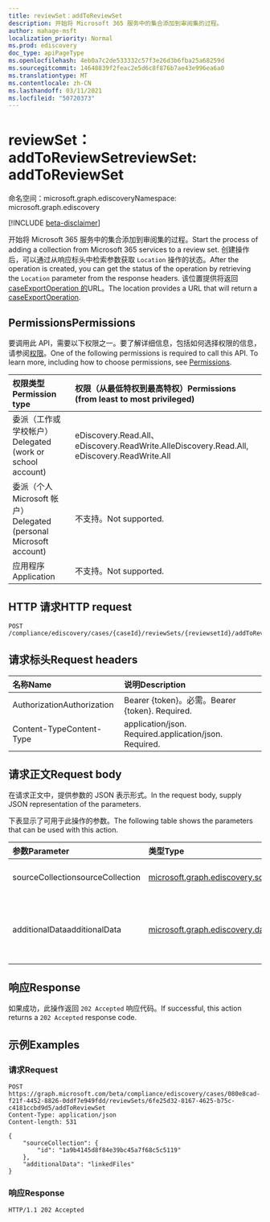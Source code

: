 ```yaml
---
title: reviewSet：addToReviewSet
description: 开始将 Microsoft 365 服务中的集合添加到审阅集的过程。
author: mahage-msft
localization_priority: Normal
ms.prod: ediscovery
doc_type: apiPageType
ms.openlocfilehash: 4eb0a7c2de533332c57f3e26d3b6fba25a68259d
ms.sourcegitcommit: 14648839f2feac2e5d6c8f876b7ae43e996ea6a0
ms.translationtype: MT
ms.contentlocale: zh-CN
ms.lasthandoff: 03/11/2021
ms.locfileid: "50720373"
---
```

# <a name="reviewset-addtoreviewset"></a><span data-ttu-id="1aa25-103">reviewSet：addToReviewSet</span><span class="sxs-lookup"><span data-stu-id="1aa25-103">reviewSet: addToReviewSet</span></span>

<span data-ttu-id="1aa25-104">命名空间：microsoft.graph.ediscovery</span><span class="sxs-lookup"><span data-stu-id="1aa25-104">Namespace: microsoft.graph.ediscovery</span></span>

[!INCLUDE [beta-disclaimer](../../includes/beta-disclaimer.md)]

<span data-ttu-id="1aa25-105">开始将 Microsoft 365 服务中的集合添加到审阅集的过程。</span><span class="sxs-lookup"><span data-stu-id="1aa25-105">Start the process of adding a collection from Microsoft 365 services to a review set.</span></span> <span data-ttu-id="1aa25-106">创建操作后，可以通过从响应标头中检索参数获取 `Location` 操作的状态。</span><span class="sxs-lookup"><span data-stu-id="1aa25-106">After the operation is created, you can get the status of the operation by retrieving the `Location` parameter from the response headers.</span></span> <span data-ttu-id="1aa25-107">该位置提供将返回 [caseExportOperation 的](../resources/ediscovery-caseexportoperation.md)URL。</span><span class="sxs-lookup"><span data-stu-id="1aa25-107">The location provides a URL that will return a [caseExportOperation](../resources/ediscovery-caseexportoperation.md).</span></span>

## <a name="permissions"></a><span data-ttu-id="1aa25-108">Permissions</span><span class="sxs-lookup"><span data-stu-id="1aa25-108">Permissions</span></span>

<span data-ttu-id="1aa25-p102">要调用此 API，需要以下权限之一。要了解详细信息，包括如何选择权限的信息，请参阅[权限](/graph/permissions-reference)。</span><span class="sxs-lookup"><span data-stu-id="1aa25-p102">One of the following permissions is required to call this API. To learn more, including how to choose permissions, see [Permissions](/graph/permissions-reference).</span></span>

|<span data-ttu-id="1aa25-111">权限类型</span><span class="sxs-lookup"><span data-stu-id="1aa25-111">Permission type</span></span>|<span data-ttu-id="1aa25-112">权限（从最低特权到最高特权）</span><span class="sxs-lookup"><span data-stu-id="1aa25-112">Permissions (from least to most privileged)</span></span>|
|:---|:---|
|<span data-ttu-id="1aa25-113">委派（工作或学校帐户）</span><span class="sxs-lookup"><span data-stu-id="1aa25-113">Delegated (work or school account)</span></span>|<span data-ttu-id="1aa25-114">eDiscovery.Read.All、eDiscovery.ReadWrite.All</span><span class="sxs-lookup"><span data-stu-id="1aa25-114">eDiscovery.Read.All, eDiscovery.ReadWrite.All</span></span>|
|<span data-ttu-id="1aa25-115">委派（个人 Microsoft 帐户）</span><span class="sxs-lookup"><span data-stu-id="1aa25-115">Delegated (personal Microsoft account)</span></span>|<span data-ttu-id="1aa25-116">不支持。</span><span class="sxs-lookup"><span data-stu-id="1aa25-116">Not supported.</span></span>|
|<span data-ttu-id="1aa25-117">应用程序</span><span class="sxs-lookup"><span data-stu-id="1aa25-117">Application</span></span>|<span data-ttu-id="1aa25-118">不支持。</span><span class="sxs-lookup"><span data-stu-id="1aa25-118">Not supported.</span></span>|

## <a name="http-request"></a><span data-ttu-id="1aa25-119">HTTP 请求</span><span class="sxs-lookup"><span data-stu-id="1aa25-119">HTTP request</span></span>

<!-- {
  "blockType": "ignored"
}
-->

``` http
POST /compliance/ediscovery/cases/{caseId}/reviewSets/{reviewsetId}/addToReviewSet
```

## <a name="request-headers"></a><span data-ttu-id="1aa25-120">请求标头</span><span class="sxs-lookup"><span data-stu-id="1aa25-120">Request headers</span></span>

|<span data-ttu-id="1aa25-121">名称</span><span class="sxs-lookup"><span data-stu-id="1aa25-121">Name</span></span>|<span data-ttu-id="1aa25-122">说明</span><span class="sxs-lookup"><span data-stu-id="1aa25-122">Description</span></span>|
|:---|:---|
|<span data-ttu-id="1aa25-123">Authorization</span><span class="sxs-lookup"><span data-stu-id="1aa25-123">Authorization</span></span>|<span data-ttu-id="1aa25-p103">Bearer {token}。必需。</span><span class="sxs-lookup"><span data-stu-id="1aa25-p103">Bearer {token}. Required.</span></span>|
|<span data-ttu-id="1aa25-126">Content-Type</span><span class="sxs-lookup"><span data-stu-id="1aa25-126">Content-Type</span></span>|<span data-ttu-id="1aa25-p104">application/json. Required.</span><span class="sxs-lookup"><span data-stu-id="1aa25-p104">application/json. Required.</span></span>|

## <a name="request-body"></a><span data-ttu-id="1aa25-129">请求正文</span><span class="sxs-lookup"><span data-stu-id="1aa25-129">Request body</span></span>

<span data-ttu-id="1aa25-130">在请求正文中，提供参数的 JSON 表示形式。</span><span class="sxs-lookup"><span data-stu-id="1aa25-130">In the request body, supply JSON representation of the parameters.</span></span>

<span data-ttu-id="1aa25-131">下表显示了可用于此操作的参数。</span><span class="sxs-lookup"><span data-stu-id="1aa25-131">The following table shows the parameters that can be used with this action.</span></span>

|<span data-ttu-id="1aa25-132">参数</span><span class="sxs-lookup"><span data-stu-id="1aa25-132">Parameter</span></span>|<span data-ttu-id="1aa25-133">类型</span><span class="sxs-lookup"><span data-stu-id="1aa25-133">Type</span></span>|<span data-ttu-id="1aa25-134">说明</span><span class="sxs-lookup"><span data-stu-id="1aa25-134">Description</span></span>|
|:---|:---|:---|
|<span data-ttu-id="1aa25-135">sourceCollection</span><span class="sxs-lookup"><span data-stu-id="1aa25-135">sourceCollection</span></span>|[<span data-ttu-id="1aa25-136">microsoft.graph.ediscovery.sourceCollection</span><span class="sxs-lookup"><span data-stu-id="1aa25-136">microsoft.graph.ediscovery.sourceCollection</span></span>](../resources/ediscovery-sourcecollection.md)|<span data-ttu-id="1aa25-137">**sourceCollection 的** ID。</span><span class="sxs-lookup"><span data-stu-id="1aa25-137">The ID of the **sourceCollection**.</span></span>|
|<span data-ttu-id="1aa25-138">additionalData</span><span class="sxs-lookup"><span data-stu-id="1aa25-138">additionalData</span></span>|[<span data-ttu-id="1aa25-139">microsoft.graph.ediscovery.dataCollectionScope</span><span class="sxs-lookup"><span data-stu-id="1aa25-139">microsoft.graph.ediscovery.dataCollectionScope</span></span>](../resources/ediscovery-addtoreviewsetoperation.md#datacollectionscope-values)|<span data-ttu-id="1aa25-140">**集合中将包含的 dataCollectionScope。**</span><span class="sxs-lookup"><span data-stu-id="1aa25-140">The **dataCollectionScope** that will be included with the collection.</span></span>|

## <a name="response"></a><span data-ttu-id="1aa25-141">响应</span><span class="sxs-lookup"><span data-stu-id="1aa25-141">Response</span></span>

<span data-ttu-id="1aa25-142">如果成功，此操作返回 `202 Accepted` 响应代码。</span><span class="sxs-lookup"><span data-stu-id="1aa25-142">If successful, this action returns a `202 Accepted` response code.</span></span>

## <a name="examples"></a><span data-ttu-id="1aa25-143">示例</span><span class="sxs-lookup"><span data-stu-id="1aa25-143">Examples</span></span>

### <a name="request"></a><span data-ttu-id="1aa25-144">请求</span><span class="sxs-lookup"><span data-stu-id="1aa25-144">Request</span></span>

<!-- {
  "blockType": "request",
  "name": "reviewset_addtoreviewset"
}
-->

``` http
POST https://graph.microsoft.com/beta/compliance/ediscovery/cases/080e8cad-f21f-4452-8826-0ddf7e949fdd/reviewSets/6fe25d32-8167-4625-b75c-c4181ccbd9d5/addToReviewSet
Content-Type: application/json
Content-length: 531

{
    "sourceCollection": {
        "id": "1a9b4145d8f84e39bc45a7f68c5c5119"
    },
    "additionalData": "linkedFiles"
}
```

### <a name="response"></a><span data-ttu-id="1aa25-145">响应</span><span class="sxs-lookup"><span data-stu-id="1aa25-145">Response</span></span>

<!-- {
  "blockType": "response",
  "truncated": true
}
-->

``` http
HTTP/1.1 202 Accepted
```
